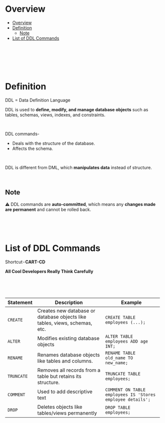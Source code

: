 # Overview

- [Overview](#overview)
- [Definition](#definition)
  - [Note](#note)
- [List of DDL Commands](#list-of-ddl-commands)

&nbsp;

&nbsp;

&nbsp;

# Definition

DDL = Data Definition Language

DDL is used to **define, modify, and manage database objects** such as tables, schemas, views, indexes, and constraints.

&nbsp;

DDL commands-

- Deals with the structure of the database.
- Affects the schema.

&nbsp;

DDL is different from DML, which **manipulates data** instead of structure.

&nbsp;

## Note

⚠️ DDL commands are **auto-committed**, which means any **changes made are permanent** and cannot be rolled back.

&nbsp;

&nbsp;

# List of DDL Commands

Shortcut - **CART-CD**

**All Cool Developers Really Think Carefully**

&nbsp;

&nbsp;

| Statement  | Description                                                                | Example                                                    |
| ---------- | -------------------------------------------------------------------------- | ---------------------------------------------------------- |
| `CREATE`   | Creates new database or database objects like tables, views, schemas, etc. | `CREATE TABLE employees (...);`                            |
| `ALTER`    | Modifies existing database objects                                         | `ALTER TABLE employees ADD age INT;`                       |
| `RENAME`   | Renames database objects like tables and columns.                          | `RENAME TABLE old_name TO new_name;`                       |
| `TRUNCATE` | Removes all records from a table but retains its structure.                | `TRUNCATE TABLE employees;`                                |
| `COMMENT`  | Used to add descriptive text                                               | `COMMENT ON TABLE employees IS 'Stores employee details';` |
| `DROP`     | Deletes objects like tables/views permanently                              | `DROP TABLE employees;`                                    |

&nbsp;

&nbsp;

&nbsp;
